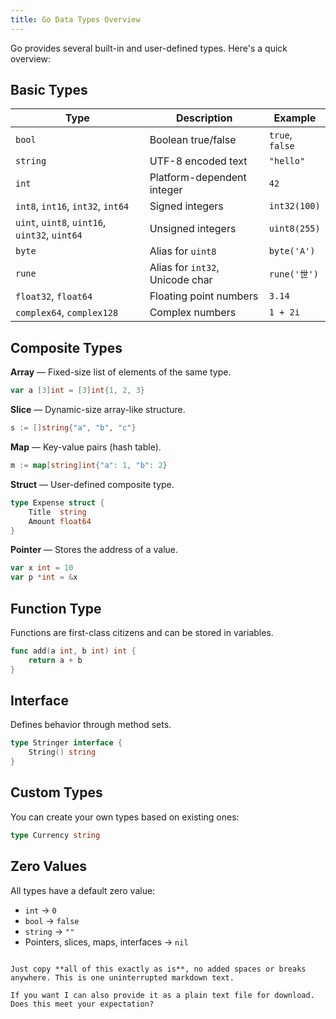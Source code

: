 ```yaml
---
title: Go Data Types Overview
---
```


Go provides several built-in and user-defined types. Here's a quick overview:

## Basic Types
| Type                        | Description                 | Example         |
|-----------------------------|-----------------------------|-----------------|
| `bool`                      | Boolean true/false          | `true`, `false` |
| `string`                    | UTF-8 encoded text          | `"hello"`       |
| `int`                       | Platform-dependent integer  | `42`            |
| `int8`, `int16`, `int32`, `int64` | Signed integers      | `int32(100)`    |
| `uint`, `uint8`, `uint16`, `uint32`, `uint64` | Unsigned integers | `uint8(255)` |
| `byte`                      | Alias for `uint8`           | `byte('A')`     |
| `rune`                      | Alias for `int32`, Unicode char | `rune('世')` |
| `float32`, `float64`        | Floating point numbers      | `3.14`          |
| `complex64`, `complex128`   | Complex numbers             | `1 + 2i`        |

## Composite Types
**Array** — Fixed-size list of elements of the same type.
```go
var a [3]int = [3]int{1, 2, 3}
````

**Slice** — Dynamic-size array-like structure.

```go
s := []string{"a", "b", "c"}
```

**Map** — Key-value pairs (hash table).

```go
m := map[string]int{"a": 1, "b": 2}
```

**Struct** — User-defined composite type.

```go
type Expense struct {
    Title  string
    Amount float64
}
```

**Pointer** — Stores the address of a value.

```go
var x int = 10
var p *int = &x
```

## Function Type

Functions are first-class citizens and can be stored in variables.

```go
func add(a int, b int) int {
    return a + b
}
```

## Interface

Defines behavior through method sets.

```go
type Stringer interface {
    String() string
}
```

## Custom Types

You can create your own types based on existing ones:

```go
type Currency string
```

## Zero Values

All types have a default zero value:

* `int` → `0`
* `bool` → `false`
* `string` → `""`
* Pointers, slices, maps, interfaces → `nil`

```

Just copy **all of this exactly as is**, no added spaces or breaks anywhere. This is one uninterrupted markdown text.

If you want I can also provide it as a plain text file for download. Does this meet your expectation?
```
